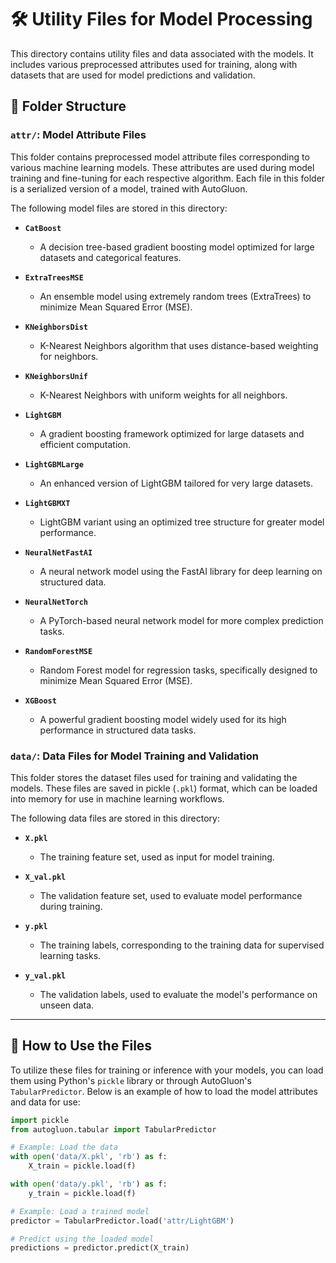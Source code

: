# 🛠️ Utility Files for Model Processing

This directory contains utility files and data associated with the models. It includes various preprocessed attributes used for training, along with datasets that are used for model predictions and validation.

## 📂 Folder Structure

### **`attr/`**: Model Attribute Files
This folder contains preprocessed model attribute files corresponding to various machine learning models. These attributes are used during model training and fine-tuning for each respective algorithm. Each file in this folder is a serialized version of a model, trained with AutoGluon.

The following model files are stored in this directory:

- **`CatBoost`**
  - A decision tree-based gradient boosting model optimized for large datasets and categorical features.
  
- **`ExtraTreesMSE`**
  - An ensemble model using extremely random trees (ExtraTrees) to minimize Mean Squared Error (MSE).
  
- **`KNeighborsDist`**
  - K-Nearest Neighbors algorithm that uses distance-based weighting for neighbors.
  
- **`KNeighborsUnif`**
  - K-Nearest Neighbors with uniform weights for all neighbors.
  
- **`LightGBM`**
  - A gradient boosting framework optimized for large datasets and efficient computation.

- **`LightGBMLarge`**
  - An enhanced version of LightGBM tailored for very large datasets.

- **`LightGBMXT`**
  - LightGBM variant using an optimized tree structure for greater model performance.

- **`NeuralNetFastAI`**
  - A neural network model using the FastAI library for deep learning on structured data.
  
- **`NeuralNetTorch`**
  - A PyTorch-based neural network model for more complex prediction tasks.
  
- **`RandomForestMSE`**
  - Random Forest model for regression tasks, specifically designed to minimize Mean Squared Error (MSE).
  
- **`XGBoost`**
  - A powerful gradient boosting model widely used for its high performance in structured data tasks.

### **`data/`**: Data Files for Model Training and Validation
This folder stores the dataset files used for training and validating the models. These files are saved in pickle (`.pkl`) format, which can be loaded into memory for use in machine learning workflows.

The following data files are stored in this directory:

- **`X.pkl`**
  - The training feature set, used as input for model training.
  
- **`X_val.pkl`**
  - The validation feature set, used to evaluate model performance during training.
  
- **`y.pkl`**
  - The training labels, corresponding to the training data for supervised learning tasks.
  
- **`y_val.pkl`**
  - The validation labels, used to evaluate the model's performance on unseen data.

---

## 🚀 How to Use the Files

To utilize these files for training or inference with your models, you can load them using Python's `pickle` library or through AutoGluon's `TabularPredictor`. Below is an example of how to load the model attributes and data for use:

```python
import pickle
from autogluon.tabular import TabularPredictor

# Example: Load the data
with open('data/X.pkl', 'rb') as f:
    X_train = pickle.load(f)

with open('data/y.pkl', 'rb') as f:
    y_train = pickle.load(f)

# Example: Load a trained model
predictor = TabularPredictor.load('attr/LightGBM')

# Predict using the loaded model
predictions = predictor.predict(X_train)
